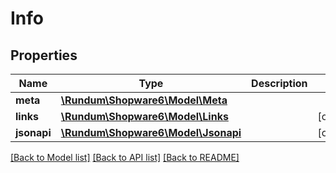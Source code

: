 # Info

## Properties
Name | Type | Description | Notes
------------ | ------------- | ------------- | -------------
**meta** | [**\Rundum\Shopware6\Model\Meta**](Meta.md) |  | 
**links** | [**\Rundum\Shopware6\Model\Links**](Links.md) |  | [optional] 
**jsonapi** | [**\Rundum\Shopware6\Model\Jsonapi**](Jsonapi.md) |  | [optional] 

[[Back to Model list]](../../README.md#documentation-for-models) [[Back to API list]](../../README.md#documentation-for-api-endpoints) [[Back to README]](../../README.md)

